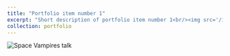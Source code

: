 ```yaml
---
title: "Portfolio item number 1"
excerpt: "Short description of portfolio item number 1<br/><img src='/images/500x300.png'>"
collection: portfolio
---
```


![Space Vampires talk](files/spacevampires.png)
